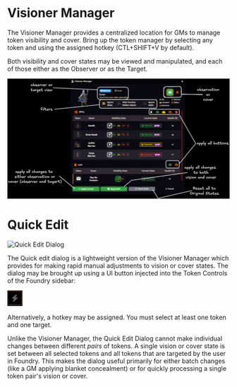 # Visioner Manager

The Visioner Manager provides a centralized location for GMs to manage token visibility and cover. Bring up the token manager by selecting any token and using the assigned hotkey (CTL+SHIFT+V by default).

Both visibility and cover states may be viewed and manipulated, and each of those either as the Observer or as the Target.

![Visioner Manager](images/visioner-manager/visioner-manager.png)


# Quick Edit

![Quick Edit Dialog](
<img width="414" height="227" alt="image" src="https://github.com/user-attachments/assets/b2c466f0-d753-407e-9c1c-beb6da014c40" />
)

The Quick edit dialog is a lightweight version of the Visioner Manager which provides for making rapid manual adjustments to vision or cover states. The dialog may be brought up using a UI button injected into the Token Controls of the Foundry sidebar: 

![UI Button](images/visioner-manager/quick_edit_ui_button.png)

Alternatively, a hotkey may be assigned. You must select at least one token and one target.

Unlike the Visioner Manager, the Quick Edit Dialog cannot make individual changes between different *pairs* of tokens. A single vision or cover state is set between all selected tokens and all tokens that are targeted by the user in Foundry. This makes the dialog useful primarily for either batch changes (like a GM applying blanket concealment) or for quickly processing a single token pair's vision or cover.